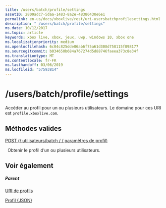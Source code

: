 ```yaml
---
title: /users/batch/profile/settings
assetID: 2809adc7-5daa-1483-8a2e-48380430e6e1
permalink: en-us/docs/xboxlive/rest/uri-usersbatchprofilesettings.html
description: " /users/batch/profile/settings"
ms.date: 10/12/2017
ms.topic: article
keywords: xbox live, xbox, jeux, uwp, windows 10, xbox one
ms.localizationpriority: medium
ms.openlocfilehash: 6c04c825dde06ab6f75a61d308d758115f898177
ms.sourcegitcommit: b034650b684a767274d5d88746faeea373c8e34f
ms.translationtype: MT
ms.contentlocale: fr-FR
ms.lasthandoff: 03/06/2019
ms.locfileid: "57593814"
---
```

# <a name="usersbatchprofilesettings"></a>/users/batch/profile/settings
Accéder au profil pour un ou plusieurs utilisateurs. Le domaine pour ces URI est `profile.xboxlive.com`.
  
<a id="ID4EV"></a>

 
## <a name="valid-methods"></a>Méthodes valides

[POST (/ utilisateurs/batch / / paramètres de profil)](uri-usersbatchprofilesettingspost.md)

&nbsp;&nbsp;Obtenir le profil d’un ou plusieurs utilisateurs.
 
<a id="ID4E6"></a>

 
## <a name="see-also"></a>Voir également
 
<a id="ID4EBB"></a>

 
##### <a name="parent"></a>Parent 

[URI de profils](atoc-reference-profiles.md)

 [Profil (JSON)](../../json/json-profile.md)

   